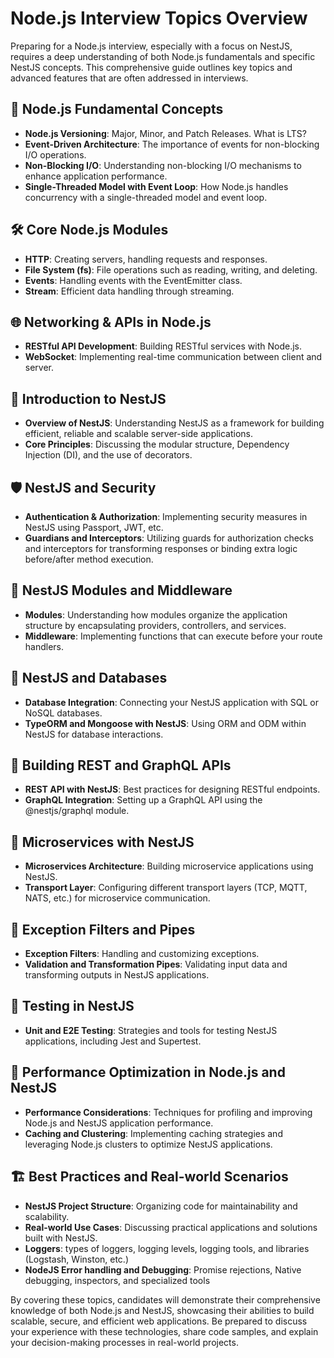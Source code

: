# Node.js Interview Topics Overview

Preparing for a Node.js interview, especially with a focus on NestJS, requires a deep understanding of both Node.js fundamentals and specific NestJS concepts. This comprehensive guide outlines key topics and advanced features that are often addressed in interviews.

## 🚀 Node.js Fundamental Concepts

- **Node.js Versioning**: Major, Minor, and Patch Releases. What is LTS?
- **Event-Driven Architecture**: The importance of events for non-blocking I/O operations.
- **Non-Blocking I/O**: Understanding non-blocking I/O mechanisms to enhance application performance.
- **Single-Threaded Model with Event Loop**: How Node.js handles concurrency with a single-threaded model and event loop.

## 🛠️ Core Node.js Modules

- **HTTP**: Creating servers, handling requests and responses.
- **File System (fs)**: File operations such as reading, writing, and deleting.
- **Events**: Handling events with the EventEmitter class.
- **Stream**: Efficient data handling through streaming.

## 🌐 Networking & APIs in Node.js

- **RESTful API Development**: Building RESTful services with Node.js.
- **WebSocket**: Implementing real-time communication between client and server.

## 🐣 Introduction to NestJS

- **Overview of NestJS**: Understanding NestJS as a framework for building efficient, reliable and scalable server-side applications.
- **Core Principles**: Discussing the modular structure, Dependency Injection (DI), and the use of decorators.

## 🛡️ NestJS and Security

- **Authentication & Authorization**: Implementing security measures in NestJS using Passport, JWT, etc.
- **Guardians and Interceptors**: Utilizing guards for authorization checks and interceptors for transforming responses or binding extra logic before/after method execution.

## 🌿 NestJS Modules and Middleware

- **Modules**: Understanding how modules organize the application structure by encapsulating providers, controllers, and services.
- **Middleware**: Implementing functions that can execute before your route handlers.

## 💾 NestJS and Databases

- **Database Integration**: Connecting your NestJS application with SQL or NoSQL databases.
- **TypeORM and Mongoose with NestJS**: Using ORM and ODM within NestJS for database interactions.

## 📡 Building REST and GraphQL APIs

- **REST API with NestJS**: Best practices for designing RESTful endpoints.
- **GraphQL Integration**: Setting up a GraphQL API using the @nestjs/graphql module.

## 🚢 Microservices with NestJS

- **Microservices Architecture**: Building microservice applications using NestJS.
- **Transport Layer**: Configuring different transport layers (TCP, MQTT, NATS, etc.) for microservice communication.

## 🛂 Exception Filters and Pipes

- **Exception Filters**: Handling and customizing exceptions.
- **Validation and Transformation Pipes**: Validating input data and transforming outputs in NestJS applications.

## 🧪 Testing in NestJS

- **Unit and E2E Testing**: Strategies and tools for testing NestJS applications, including Jest and Supertest.

## 🚀 Performance Optimization in Node.js and NestJS

- **Performance Considerations**: Techniques for profiling and improving Node.js and NestJS application performance.
- **Caching and Clustering**: Implementing caching strategies and leveraging Node.js clusters to optimize NestJS applications.

## 🏗️ Best Practices and Real-world Scenarios

- **NestJS Project Structure**: Organizing code for maintainability and scalability.
- **Real-world Use Cases**: Discussing practical applications and solutions built with NestJS.
- **Loggers**: types of loggers, logging levels, logging tools, and libraries (Logstash, Winston, etc.)
- **NodeJS Error handling and Debugging**: Promise rejections, Native debugging, inspectors, and specialized tools

By covering these topics, candidates will demonstrate their comprehensive knowledge of both Node.js and NestJS, showcasing their abilities to build scalable, secure, and efficient web applications. Be prepared to discuss your experience with these technologies, share code samples, and explain your decision-making processes in real-world projects.
